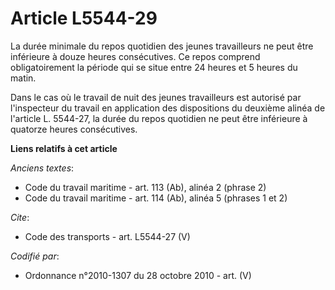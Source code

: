 # Article L5544-29

La durée minimale du repos quotidien des jeunes travailleurs ne peut être inférieure à douze heures consécutives. Ce repos
comprend obligatoirement la période qui se situe entre 24 heures et 5 heures du matin. 

Dans le cas où le travail de nuit des jeunes travailleurs est autorisé par l'inspecteur du travail en application des
dispositions du deuxième alinéa de l'article L. 5544-27, la durée du repos quotidien ne peut être inférieure à quatorze
heures consécutives.

**Liens relatifs à cet article**

_Anciens textes_:

  - Code du travail maritime - art. 113 (Ab), alinéa 2 (phrase 2)
  - Code du travail maritime - art. 114 (Ab), alinéa 5 (phrases 1 et 2)

_Cite_:

  - Code des transports - art. L5544-27 (V)

_Codifié par_:

  - Ordonnance n°2010-1307 du 28 octobre 2010 - art. (V)
